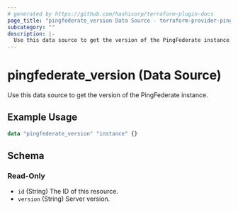 ```yaml
---
# generated by https://github.com/hashicorp/terraform-plugin-docs
page_title: "pingfederate_version Data Source - terraform-provider-pingfederate"
subcategory: ""
description: |-
  Use this data source to get the version of the PingFederate instance.
---
```


# pingfederate_version (Data Source)

Use this data source to get the version of the PingFederate instance.

## Example Usage

```terraform
data "pingfederate_version" "instance" {}
```

<!-- schema generated by tfplugindocs -->
## Schema

### Read-Only

- `id` (String) The ID of this resource.
- `version` (String) Server version.
